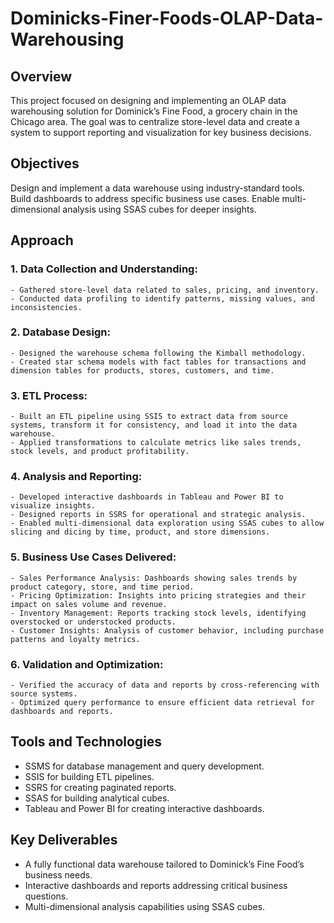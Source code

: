 # Dominicks-Finer-Foods-OLAP-Data-Warehousing

## Overview
This project focused on designing and implementing an OLAP data warehousing solution for Dominick’s Fine Food, a grocery chain in the Chicago area. The goal was to centralize store-level data and create a system to support reporting and visualization for key business decisions.

## Objectives
Design and implement a data warehouse using industry-standard tools.
Build dashboards to address specific business use cases.
Enable multi-dimensional analysis using SSAS cubes for deeper insights.

## Approach
### 1. Data Collection and Understanding:
    - Gathered store-level data related to sales, pricing, and inventory.
    - Conducted data profiling to identify patterns, missing values, and inconsistencies.
### 2. Database Design:
    - Designed the warehouse schema following the Kimball methodology.
    - Created star schema models with fact tables for transactions and dimension tables for products, stores, customers, and time.
### 3. ETL Process:
    - Built an ETL pipeline using SSIS to extract data from source systems, transform it for consistency, and load it into the data warehouse.
    - Applied transformations to calculate metrics like sales trends, stock levels, and product profitability.
### 4. Analysis and Reporting:
    - Developed interactive dashboards in Tableau and Power BI to visualize insights.
    - Designed reports in SSRS for operational and strategic analysis.
    - Enabled multi-dimensional data exploration using SSAS cubes to allow slicing and dicing by time, product, and store dimensions.
### 5. Business Use Cases Delivered:
    - Sales Performance Analysis: Dashboards showing sales trends by product category, store, and time period.
    - Pricing Optimization: Insights into pricing strategies and their impact on sales volume and revenue.
    - Inventory Management: Reports tracking stock levels, identifying overstocked or understocked products.
    - Customer Insights: Analysis of customer behavior, including purchase patterns and loyalty metrics.
### 6. Validation and Optimization:
    - Verified the accuracy of data and reports by cross-referencing with source systems.
    - Optimized query performance to ensure efficient data retrieval for dashboards and reports.

## Tools and Technologies
- SSMS for database management and query development.
- SSIS for building ETL pipelines.
- SSRS for creating paginated reports.
- SSAS for building analytical cubes.
- Tableau and Power BI for creating interactive dashboards.

## Key Deliverables
- A fully functional data warehouse tailored to Dominick’s Fine Food’s business needs.
- Interactive dashboards and reports addressing critical business questions.
- Multi-dimensional analysis capabilities using SSAS cubes.